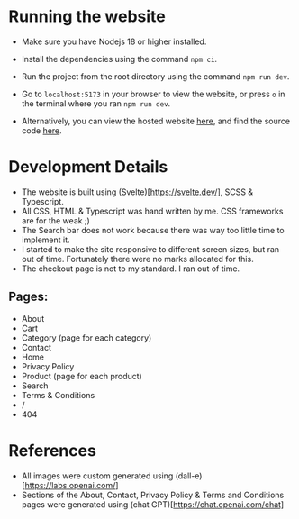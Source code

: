 # Running the website
- Make sure you have Nodejs 18 or higher installed.
- Install the dependencies using the command `npm ci`.
- Run the project from the root directory using the command `npm run dev`.
- Go to `localhost:5173` in your browser to view the website, or press `o` in the terminal where you ran `npm run dev`.


- Alternatively, you can view the hosted website [here](mikhauct.github.io/furniture-store/), and find the source code [here](https://github.com/MikhaUCT/furniture-store).

# Development Details
- The website is built using (Svelte)[https://svelte.dev/], SCSS & Typescript.
- All CSS, HTML & Typescript was hand written by me. CSS frameworks are for the weak ;)
- The Search bar does not work because there was way too little time to implement it.
- I started to make the site responsive to different screen sizes, but ran out of time. Fortunately there were no marks allocated for this.
- The checkout page is not to my standard. I ran out of time.
## Pages:
- About
- Cart
- Category (page for each category)
- Contact
- Home
- Privacy Policy
- Product (page for each product)
- Search
- Terms & Conditions
- /
- 404

# References
- All images were custom generated using (dall-e)[https://labs.openai.com/]
- Sections of the About, Contact, Privacy Policy & Terms and Conditions pages were generated using (chat GPT)[https://chat.openai.com/chat]